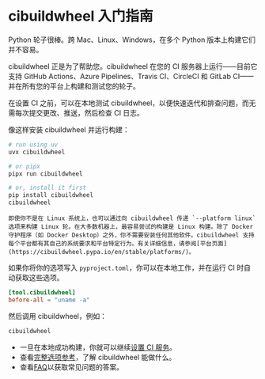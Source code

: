 # cibuildwheel 入门指南

Python 轮子很棒。跨 Mac、Linux、Windows，在多个 Python 版本上构建它们并不容易。

cibuildwheel 正是为了帮助您。cibuildwheel 在您的 CI 服务器上运行——目前它支持 GitHub Actions、Azure Pipelines、Travis CI、CircleCI 和 GitLab CI——并在所有您的平台上构建和测试您的轮子。

在设置 CI 之前，可以在本地测试 cibuildwheel，以便快速迭代和排查问题，而无需每次提交更改、推送，然后检查 CI 日志。

像这样安装 cibuildwheel 并运行构建：
```bash
# run using uv
uvx cibuildwheel

# or pipx
pipx run cibuildwheel

# or, install it first
pip install cibuildwheel
cibuildwheel
```

```{tip}
即使你不是在 Linux 系统上，也可以通过向 cibuildwheel 传递 `--platform linux` 选项来构建 Linux 轮。在大多数机器上，最容易尝试的构建是 Linux 构建。除了 Docker 守护程序（如 Docker Desktop）之外，你不需要安装任何其他软件。cibuildwheel 支持每个平台都有其自己的系统要求和平台特定行为。有关详细信息，请参阅[平台页面](https://cibuildwheel.pypa.io/en/stable/platforms/)。
```

如果你将你的选项写入 `pyproject.toml`，你可以在本地工作，并在运行 CI 时自动获取这些选项。

```toml
[tool.cibuildwheel]
before-all = "uname -a"
```

然后调用 cibuildwheel，例如：
```bash
cibuildwheel
```

- 一旦在本地成功构建，你就可以继续[设置 CI 服务](https://cibuildwheel.pypa.io/en/stable/ci-services/)。
- 查看[完整选项参考](https://cibuildwheel.pypa.io/en/stable/options/)，了解 cibuildwheel 能做什么。
- 查看[FAQ](https://cibuildwheel.pypa.io/en/stable/faq/)以获取常见问题的答案。
